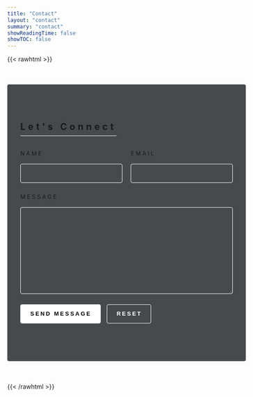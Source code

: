 ```yaml
---
title: "Contact"
layout: "contact"
summary: "contact"
showReadingTime: false
showTOC: false
---
```


{{< rawhtml >}}
<style>
    form{
        background: rgba(27,31,34,0.80);
        width: 640px;
        margin: 50px auto;
        max-width: 97%;
        border-radius: 4px;
        padding: 55px 30px;
        }

    form .title h2{
        letter-spacing: 6px;
        border-bottom: 1px solid white;
        display: inline-block;
        padding-bottom: 8px;
        margin-bottom: 32px;
        }

    form .half{
        display: flex;
        justify-content: space-between;
        }

    form .half .item{
        display: flex;
        flex-direction: column;
        margin-bottom: 24px;
        width: 48%;
        }

    form label{
        display: block;
        font-size: 13px;
        letter-spacing: 3.5px;
        margin-bottom: 16px;
        }

    form .half .item input{
        border-radius: 4px;
        border: 1px solid white;
        outline: 0;
        padding: 16px;
        width: 100%;
        height: 44px;
        background: transparent;
        font-size: 17px;
        }

    form .full{
        margin-bottom: 24px;
        }

    form .full textarea{
        background: transparent;
        border-radius: 4px;
        border: 1px solid white;
        outline: 0;
        padding: 12px 16px;
        width: 100%;
        height: 200px;
        font-size: 17px;
        }

    form .action{
        margin-bottom: 32px;
        }

    form .action input{
        background: transparent;
        border-radius: 4px;
        border: 1px solid white;
        cursor: pointer;
        font-size: 13px;
        font-weight: 600;
        height: 44px;
        letter-spacing: 3px;
        outline: 0;
        padding: 0 20px 0 22px;
        margin-right: 10px;
        color: white;
        }

    form .action input[type="submit"]{
        background: white;
        color: black;
        }

    form .icons a{
        border: 1px solid white;
        border-radius: 50%;
        line-height: 36px;
        text-align: center;
        font-weight: 600;
        width: 38px;
        margin-right: 10px;
        }

    form .half .item input:focus, form .full textarea:focus, form .action input[type="reset"]:hover, form .icons a:hover{
        background: rgba(255,255,255,0.075);
        }

    @media (max-width: 480px){
        form .half{
            flex-direction: column;
        }
        form .half .item{
            width: 100%;
        }
        form .action{
            display: flex;
            flex-direction: column;
        }
        form .action input{
            margin-bottom: 10px;
            width: 100%;
        }
        }
</style>
<form name=contact method=post data-netlify=true>
    <div class="title">
    <h2>Let's Connect</h2>
    </div>
    <div class="half">
    <div class="item">
        <label for="name">NAME</label>
        <input style="color: white;" type="text" id = "name" required>
    </div>
    <div class="item">
        <label for="email">EMAIL</label>
        <input style="color:white" type="text" id = "email" required>
    </div>
    </div>
    <div class="full">
    <label for="message">MESSAGE</label>
    <textarea style="color:white" name="" id = "message" required></textarea>
    </div>
    <div class="action">
    <input type="submit" value = "SEND MESSAGE">
    <input type="reset" value = "RESET">
    </div>
</form>
{{< /rawhtml >}}
